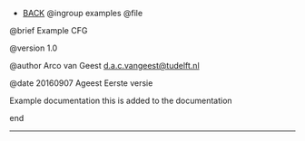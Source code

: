 - [BACK](autodoc.md)
@ingroup examples
@file

 @brief Example CFG

 @version 1.0

 @author Arco van Geest <d.a.c.vangeest@tudelft.nl>

 @date 20160907 Ageest Eerste versie

 Example documentation
 this is added to the documentation

 end
___
